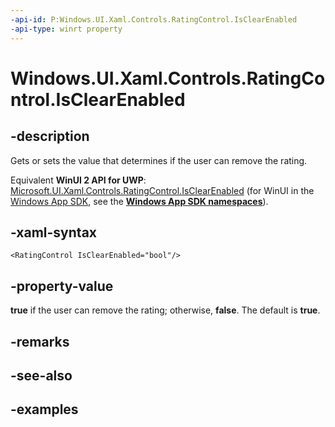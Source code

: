 ```yaml
---
-api-id: P:Windows.UI.Xaml.Controls.RatingControl.IsClearEnabled
-api-type: winrt property
---
```


<!-- Property syntax.
public bool IsClearEnabled { get;  set; }
-->

# Windows.UI.Xaml.Controls.RatingControl.IsClearEnabled

## -description

Gets or sets the value that determines if the user can remove the rating.

Equivalent **WinUI 2 API for UWP**: [Microsoft.UI.Xaml.Controls.RatingControl.IsClearEnabled](/windows/winui/api/microsoft.ui.xaml.controls.ratingcontrol.isclearenabled) (for WinUI in the [Windows App SDK](/windows/apps/windows-app-sdk/), see the **[Windows App SDK namespaces](/windows/windows-app-sdk/api/winrt/)**).

## -xaml-syntax

```xaml
<RatingControl IsClearEnabled="bool"/>
```

## -property-value

**true** if the user can remove the rating; otherwise, **false**. The default is **true**.

## -remarks

## -see-also

## -examples

